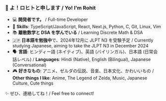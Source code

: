 ### 👋 よ！ロヒトと申します / Yo! I'm Rohit

- 💻 **開発者です。** / Full-time Developer
- 🚀 **Skills**: TypeScript/JavaScript, React, Next.js, Python, C, Git, Linux, Vim
- 📚 **離散数学と DSA を学んでいる** / Learning Discrete Math & DSA
- 🇯🇵 **日本語を勉強中**で、2024年12月に JLPT N3 を受験予定 / Currently studying Japanese, aiming to take the JLPT N3 in December 2024
- 🗣️ **言語**: ヒンディー語 (ネイティブ)、英語 (バイリンガル)、日本語 (日常会話レベル) / **Languages**: Hindi (Native), English (Bilingual), Japanese (Conversational)
- 🎮 **好きなもの**: アニメ、ゼルダの伝説、音楽、日本文化、かわいいもの / **Other things I like**: Anime, The Legend of Zelda, Music, Japanese Culture, Cute things

✨ ぜひ、連絡してね！/ Feel free to connect!
